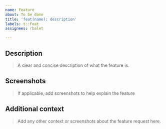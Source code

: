 ```yaml
---
name: Feature
about: To be done
title: 'feat(name): description'
labels: t::Feat
assignees: rbalet

---
```


## Description
> A clear and concise description of what the feature is.

## Screenshots
> If applicable, add screenshots to help explain the feature

## Additional context
> Add any other context or screenshots about the feature request here.
